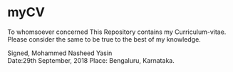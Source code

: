 # myCV
To whomsoever concerned
This Repository contains my Curriculum-vitae. 
Please consider the same to be true to the best of my knowledge. 

Signed, Mohammed Nasheed Yasin                                    
Date:29th September, 2018
Place: Bengaluru, Karnataka.
